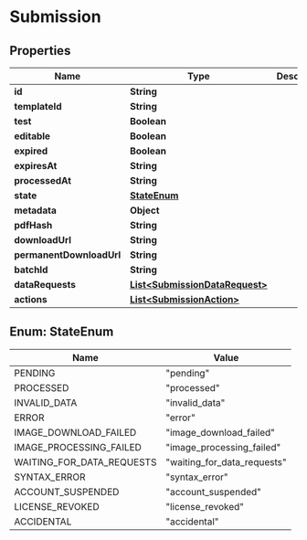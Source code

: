 
# Submission

## Properties
Name | Type | Description | Notes
------------ | ------------- | ------------- | -------------
**id** | **String** |  | 
**templateId** | **String** |  |  [optional]
**test** | **Boolean** |  | 
**editable** | **Boolean** |  |  [optional]
**expired** | **Boolean** |  | 
**expiresAt** | **String** |  |  [optional]
**processedAt** | **String** |  |  [optional]
**state** | [**StateEnum**](#StateEnum) |  | 
**metadata** | **Object** |  |  [optional]
**pdfHash** | **String** |  |  [optional]
**downloadUrl** | **String** |  |  [optional]
**permanentDownloadUrl** | **String** |  |  [optional]
**batchId** | **String** |  |  [optional]
**dataRequests** | [**List&lt;SubmissionDataRequest&gt;**](SubmissionDataRequest.md) |  |  [optional]
**actions** | [**List&lt;SubmissionAction&gt;**](SubmissionAction.md) |  |  [optional]


<a name="StateEnum"></a>
## Enum: StateEnum
Name | Value
---- | -----
PENDING | &quot;pending&quot;
PROCESSED | &quot;processed&quot;
INVALID_DATA | &quot;invalid_data&quot;
ERROR | &quot;error&quot;
IMAGE_DOWNLOAD_FAILED | &quot;image_download_failed&quot;
IMAGE_PROCESSING_FAILED | &quot;image_processing_failed&quot;
WAITING_FOR_DATA_REQUESTS | &quot;waiting_for_data_requests&quot;
SYNTAX_ERROR | &quot;syntax_error&quot;
ACCOUNT_SUSPENDED | &quot;account_suspended&quot;
LICENSE_REVOKED | &quot;license_revoked&quot;
ACCIDENTAL | &quot;accidental&quot;



